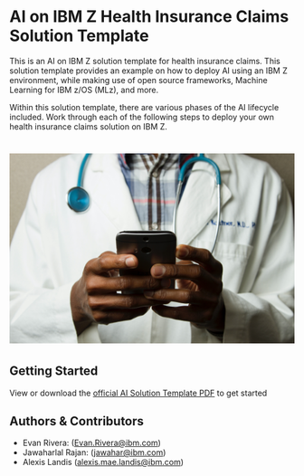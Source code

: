 # AI on IBM Z Health Insurance Claims Solution Template
This is an AI on IBM Z solution template for health insurance claims. This solution template provides an example on how to deploy AI using an IBM Z environment, while making use of open source frameworks, Machine Learning for IBM z/OS (MLz), and more.

Within this solution template, there are various phases of the AI lifecycle included. Work through each of the following steps to deploy your own health insurance claims solution on IBM Z.
# ![alt text](./imgs/national-cancer-institute-L8tWZT4CcVQ-unsplash.jpg)

## Getting Started
View or download the [official AI Solution Template PDF](https://github.com/ambitus/aionz-health-insurance-claims/blob/main/ai_solution_template_health_insurance_claims.pdf) to get started

## Authors & Contributors
- Evan Rivera: (Evan.Rivera@ibm.com)
- Jawaharlal Rajan: (jawahar@ibm.com)
- Alexis Landis (alexis.mae.landis@ibm.com)